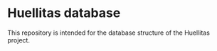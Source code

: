 #  Huellitas database

This repository is intended for the database structure of the Huellitas project.